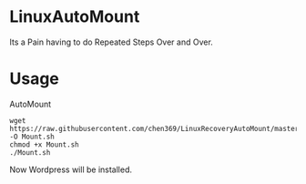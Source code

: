 # LinuxAutoMount
Its a Pain having to do Repeated Steps Over and Over.


# Usage
AutoMount
```
wget https://raw.githubusercontent.com/chen369/LinuxRecoveryAutoMount/master/Mount.sh -O Mount.sh
chmod +x Mount.sh
./Mount.sh

```
Now Wordpress will be installed.
